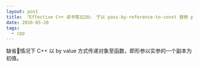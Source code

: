 ```yaml
---
layout: post
title: 『Effective C++ 读书笔记20』 宁以 pass-by-reference-to-const 替换 pass-by-value
date: 2016-05-20
tags:
  - cpp
---
```


缺省情况下 C++ 以 by value 方式传递对象至函数，即形参以实参的一个副本为初值。

<!-- more -->
